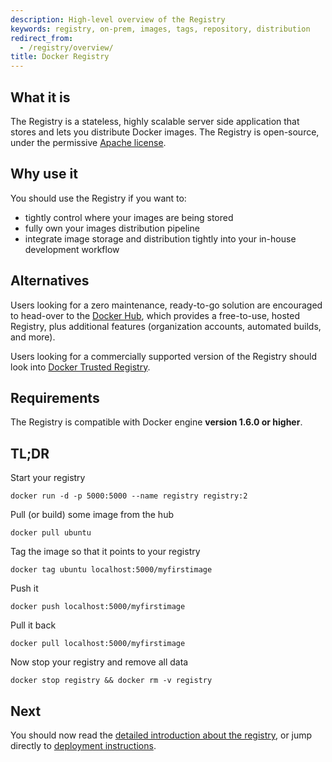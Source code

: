 ```yaml
---
description: High-level overview of the Registry
keywords: registry, on-prem, images, tags, repository, distribution
redirect_from:
  - /registry/overview/
title: Docker Registry
---
```

## What it is

The Registry is a stateless, highly scalable server side application that stores and lets you distribute Docker images. The Registry is open-source, under the permissive [Apache license](http://en.wikipedia.org/wiki/Apache_License).

## Why use it

You should use the Registry if you want to:

- tightly control where your images are being stored
- fully own your images distribution pipeline
- integrate image storage and distribution tightly into your in-house development workflow

## Alternatives

Users looking for a zero maintenance, ready-to-go solution are encouraged to head-over to the [Docker Hub](https://hub.docker.com), which provides a free-to-use, hosted Registry, plus additional features (organization accounts, automated builds, and more).

Users looking for a commercially supported version of the Registry should look into [Docker Trusted Registry](/datacenter/dtr/2.1/guides/index.md).

## Requirements

The Registry is compatible with Docker engine **version 1.6.0 or higher**.

## TL;DR

Start your registry

    docker run -d -p 5000:5000 --name registry registry:2
    

Pull (or build) some image from the hub

    docker pull ubuntu
    

Tag the image so that it points to your registry

    docker tag ubuntu localhost:5000/myfirstimage
    

Push it

    docker push localhost:5000/myfirstimage
    

Pull it back

    docker pull localhost:5000/myfirstimage
    

Now stop your registry and remove all data

    docker stop registry && docker rm -v registry
    

## Next

You should now read the [detailed introduction about the registry](introduction.md), or jump directly to [deployment instructions](deploying.md).